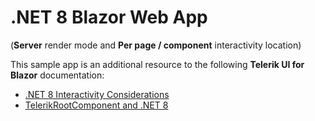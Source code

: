 # .NET 8 Blazor Web App

(**Server** render mode and **Per page / component** interactivity location)

This sample app is an additional resource to the following **Telerik UI for Blazor** documentation:

* [.NET 8 Interactivity Considerations](https://docs.telerik.com/blazor-ui/getting-started/web-app#interactivity-considerations)
* [TelerikRootComponent and .NET 8](https://docs.telerik.com/blazor-ui/components/rootcomponent/overview#net-8-notes)
